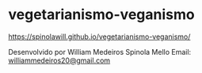 # vegetarianismo-veganismo

https://spinolawill.github.io/vegetarianismo-veganismo/


Desenvolvido por William Medeiros Spinola Mello
Email: williammedeiros20@gmail.com

